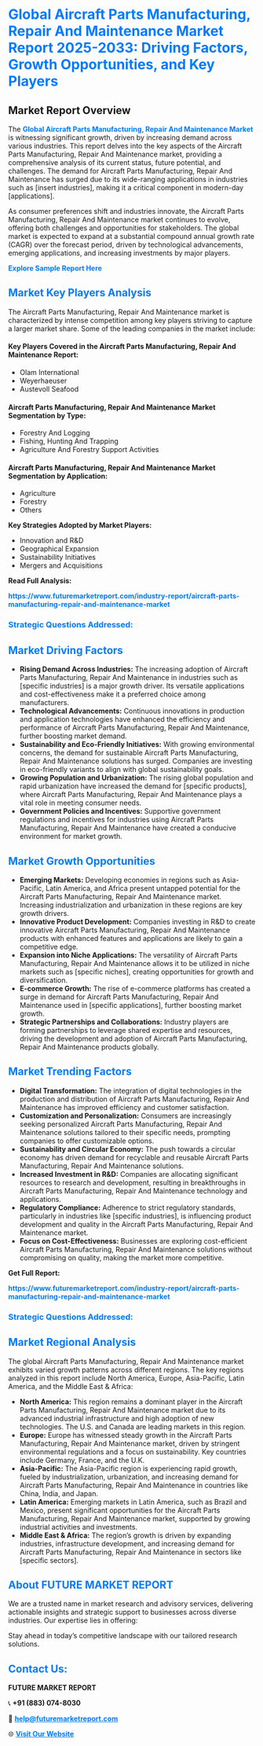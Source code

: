 <h1 style="color: #007BFF;">Global Aircraft Parts Manufacturing, Repair And Maintenance Market Report 2025-2033: Driving Factors, Growth Opportunities, and Key Players</h1>

<section id="overview">
<h2>Market Report Overview</h2>
<p>The <a href="https://www.futuremarketreport.com/industry-report/aircraft-parts-manufacturing-repair-and-maintenance-market" style="color: #007BFF; text-decoration: none;"><strong>Global Aircraft Parts Manufacturing, Repair And Maintenance Market</strong></a> is witnessing significant growth, driven by increasing demand across various industries. This report delves into the key aspects of the Aircraft Parts Manufacturing, Repair And Maintenance market, providing a comprehensive analysis of its current status, future potential, and challenges. The demand for Aircraft Parts Manufacturing, Repair And Maintenance has surged due to its wide-ranging applications in industries such as [insert industries], making it a critical component in modern-day [applications].</p>
<p>As consumer preferences shift and industries innovate, the Aircraft Parts Manufacturing, Repair And Maintenance market continues to evolve, offering both challenges and opportunities for stakeholders. The global market is expected to expand at a substantial compound annual growth rate (CAGR) over the forecast period, driven by technological advancements, emerging applications, and increasing investments by major players.</p>
</section>

<section id="overview">
<p><a href="https://www.futuremarketreport.com/request-sample/reportId=34536" style="color: #007BFF; text-decoration: none;"><strong>Explore Sample Report Here</strong></a></p>
</section>

<section id="key-players">
<h2 style="color: #007BFF;">Market Key Players Analysis</h2>
<p>The Aircraft Parts Manufacturing, Repair And Maintenance market is characterized by intense competition among key players striving to capture a larger market share. Some of the leading companies in the market include:</p>
<h4>Key Players Covered in the Aircraft Parts Manufacturing, Repair And Maintenance Report:</h4>
<ul><li>Olam International</li><li>Weyerhaeuser</li><li>Austevoll Seafood</li></ul>
<h4>Aircraft Parts Manufacturing, Repair And Maintenance Market Segmentation by Type:</h4>
<ul><li>Forestry And Logging</li><li>Fishing, Hunting And Trapping</li><li>Agriculture And Forestry Support Activities</li></ul>

<h4>Aircraft Parts Manufacturing, Repair And Maintenance Market Segmentation by Application:</h4>
<ul><li>Agriculture</li><li>Forestry</li><li>Others</li></ul>
<p><strong>Key Strategies Adopted by Market Players:</strong></p>
<ul>
<li>Innovation and R&D</li>
<li>Geographical Expansion</li>
<li>Sustainability Initiatives</li>
<li>Mergers and Acquisitions</li>
</ul>
</section>

<section>
<p><strong>Read Full Analysis: </strong></p><a href="https://www.futuremarketreport.com/industry-report/aircraft-parts-manufacturing-repair-and-maintenance-market" style="color: #007BFF; text-decoration: none;"><strong>https://www.futuremarketreport.com/industry-report/aircraft-parts-manufacturing-repair-and-maintenance-market</strong></a>
<h3 style="color: #007BFF;">Strategic Questions Addressed:</h3>
</section>

<section id="driving-factors">
<h2 style="color: #007BFF;">Market Driving Factors</h2>
<ul>
<li><strong>Rising Demand Across Industries:</strong> The increasing adoption of Aircraft Parts Manufacturing, Repair And Maintenance in industries such as [specific industries] is a major growth driver. Its versatile applications and cost-effectiveness make it a preferred choice among manufacturers.</li>
<li><strong>Technological Advancements:</strong> Continuous innovations in production and application technologies have enhanced the efficiency and performance of Aircraft Parts Manufacturing, Repair And Maintenance, further boosting market demand.</li>
<li><strong>Sustainability and Eco-Friendly Initiatives:</strong> With growing environmental concerns, the demand for sustainable Aircraft Parts Manufacturing, Repair And Maintenance solutions has surged. Companies are investing in eco-friendly variants to align with global sustainability goals.</li>
<li><strong>Growing Population and Urbanization:</strong> The rising global population and rapid urbanization have increased the demand for [specific products], where Aircraft Parts Manufacturing, Repair And Maintenance plays a vital role in meeting consumer needs.</li>
<li><strong>Government Policies and Incentives:</strong> Supportive government regulations and incentives for industries using Aircraft Parts Manufacturing, Repair And Maintenance have created a conducive environment for market growth.</li>
</ul>
</section>

<section id="growth-opportunities">
<h2 style="color: #007BFF;">Market Growth Opportunities</h2>
<ul>
<li><strong>Emerging Markets:</strong> Developing economies in regions such as Asia-Pacific, Latin America, and Africa present untapped potential for the Aircraft Parts Manufacturing, Repair And Maintenance market. Increasing industrialization and urbanization in these regions are key growth drivers.</li>
<li><strong>Innovative Product Development:</strong> Companies investing in R&D to create innovative Aircraft Parts Manufacturing, Repair And Maintenance products with enhanced features and applications are likely to gain a competitive edge.</li>
<li><strong>Expansion into Niche Applications:</strong> The versatility of Aircraft Parts Manufacturing, Repair And Maintenance allows it to be utilized in niche markets such as [specific niches], creating opportunities for growth and diversification.</li>
<li><strong>E-commerce Growth:</strong> The rise of e-commerce platforms has created a surge in demand for Aircraft Parts Manufacturing, Repair And Maintenance used in [specific applications], further boosting market growth.</li>
<li><strong>Strategic Partnerships and Collaborations:</strong> Industry players are forming partnerships to leverage shared expertise and resources, driving the development and adoption of Aircraft Parts Manufacturing, Repair And Maintenance products globally.</li>
</ul>
</section>

<section id="trending-factors">
<h2 style="color: #007BFF;">Market Trending Factors</h2>
<ul>
<li><strong>Digital Transformation:</strong> The integration of digital technologies in the production and distribution of Aircraft Parts Manufacturing, Repair And Maintenance has improved efficiency and customer satisfaction.</li>
<li><strong>Customization and Personalization:</strong> Consumers are increasingly seeking personalized Aircraft Parts Manufacturing, Repair And Maintenance solutions tailored to their specific needs, prompting companies to offer customizable options.</li>
<li><strong>Sustainability and Circular Economy:</strong> The push towards a circular economy has driven demand for recyclable and reusable Aircraft Parts Manufacturing, Repair And Maintenance solutions.</li>
<li><strong>Increased Investment in R&D:</strong> Companies are allocating significant resources to research and development, resulting in breakthroughs in Aircraft Parts Manufacturing, Repair And Maintenance technology and applications.</li>
<li><strong>Regulatory Compliance:</strong> Adherence to strict regulatory standards, particularly in industries like [specific industries], is influencing product development and quality in the Aircraft Parts Manufacturing, Repair And Maintenance market.</li>
<li><strong>Focus on Cost-Effectiveness:</strong> Businesses are exploring cost-efficient Aircraft Parts Manufacturing, Repair And Maintenance solutions without compromising on quality, making the market more competitive.</li>
</ul>
</section>

<section>
<p><strong>Get Full Report: </strong></p><a href="https://www.futuremarketreport.com/industry-report/aircraft-parts-manufacturing-repair-and-maintenance-market" style="color: #007BFF; text-decoration: none;"><strong>https://www.futuremarketreport.com/industry-report/aircraft-parts-manufacturing-repair-and-maintenance-market</strong></a>
<h3 style="color: #007BFF;">Strategic Questions Addressed:</h3>
</section>


<section id="regional-analysis">
<h2 style="color: #007BFF;">Market Regional Analysis</h2>
<p>The global Aircraft Parts Manufacturing, Repair And Maintenance market exhibits varied growth patterns across different regions. The key regions analyzed in this report include North America, Europe, Asia-Pacific, Latin America, and the Middle East & Africa:</p>
<ul>
<li><strong>North America:</strong> This region remains a dominant player in the Aircraft Parts Manufacturing, Repair And Maintenance market due to its advanced industrial infrastructure and high adoption of new technologies. The U.S. and Canada are leading markets in this region.</li>
<li><strong>Europe:</strong> Europe has witnessed steady growth in the Aircraft Parts Manufacturing, Repair And Maintenance market, driven by stringent environmental regulations and a focus on sustainability. Key countries include Germany, France, and the U.K.</li>
<li><strong>Asia-Pacific:</strong> The Asia-Pacific region is experiencing rapid growth, fueled by industrialization, urbanization, and increasing demand for Aircraft Parts Manufacturing, Repair And Maintenance in countries like China, India, and Japan.</li>
<li><strong>Latin America:</strong> Emerging markets in Latin America, such as Brazil and Mexico, present significant opportunities for the Aircraft Parts Manufacturing, Repair And Maintenance market, supported by growing industrial activities and investments.</li>
<li><strong>Middle East & Africa:</strong> The region’s growth is driven by expanding industries, infrastructure development, and increasing demand for Aircraft Parts Manufacturing, Repair And Maintenance in sectors like [specific sectors].</li>
</ul>
</section>

<footer>
<h2 style="color: #007BFF;">About FUTURE MARKET REPORT</h2>
<p>We are a trusted name in market research and advisory services, delivering actionable insights and strategic support to businesses across diverse industries. Our expertise lies in offering:</p>

<p>Stay ahead in today’s competitive landscape with our tailored research solutions.</p>

<h2 style="color: #007BFF;">Contact Us:</h2>
<p><strong>FUTURE MARKET REPORT</strong></p>
<p>📞 <strong>+91 (883) 074-8030</strong></p>
<p>📧 <strong><a href="mailto:help@futuremarketreport.com" style="color: #007BFF;">help@futuremarketreport.com</a></strong></p>
<p>🌐 <strong><a href="https://www.futuremarketreport.com/" style="color: #007BFF;">Visit Our Website</a></strong></p>
</footer>